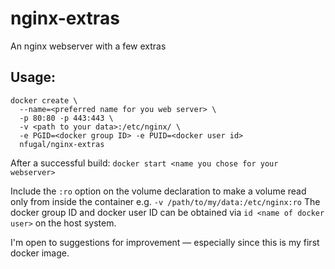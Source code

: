 # nginx-extras
An nginx webserver with a few extras 
## Usage: 
```
docker create \
  --name=<preferred name for you web server> \
  -p 80:80 -p 443:443 \
  -v <path to your data>:/etc/nginx/ \
  -e PGID=<docker group ID> -e PUID=<docker user id>
  nfugal/nginx-extras
  ```

After a successful build: `docker start <name you chose for your webserver>`


Include the `:ro` option on the volume declaration to make a volume read only from inside the container e.g. `-v /path/to/my/data:/etc/nginx:ro`
The docker group ID and docker user ID can be obtained via `id <name of docker user>` on the host system.

I'm open to suggestions for improvement — especially since this is my first docker image. 


